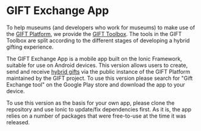 # GIFT Exchange App

To help museums (and developers who work for museums) to make use of the [GIFT Platform](https://toolkit.gifting.digital/gift-platform/), we provide the [GIFT Toolbox](https://toolkit.gifting.digital/tools/). The tools in the GIFT Toolbox are split according to the different stages of developing a hybrid gifting experience.

The GIFT Exchange App is a mobile app built on the Ionic Framework, suitable for use on Android devices. This version allows users to create, send and receive [hybrid gifts](https://toolkit.gifting.digital/what-are-hybrid-gifts/) via the public instance of the GIFT Platform maintained by the GIFT project. To use this version please search for "Gift Exchange tool" on the Google Play store and download the app to your device.

To use this version as the basis for your own app, please clone the repository and use Ionic to update/fix dependencies first. As it is, the app relies on a number of packages that were free-to-use at the time it was released.